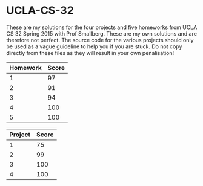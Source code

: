 # UCLA-CS-32
These are my solutions for the four projects and five homeworks from UCLA CS 32 Spring 2015 with Prof Smallberg. These are my own solutions and are therefore not perfect. The source code for the various projects should only be used as a vague guideline to help you if you are stuck. Do not copy directly from these files as they will result in your own penalisation! 

Homework | Score
---- | ----
1 | 97
2 | 91
3 | 94
4 | 100
5 | 100

Project | Score
---- | ----
1 | 75
2 | 99
3 | 100
4 | 100
